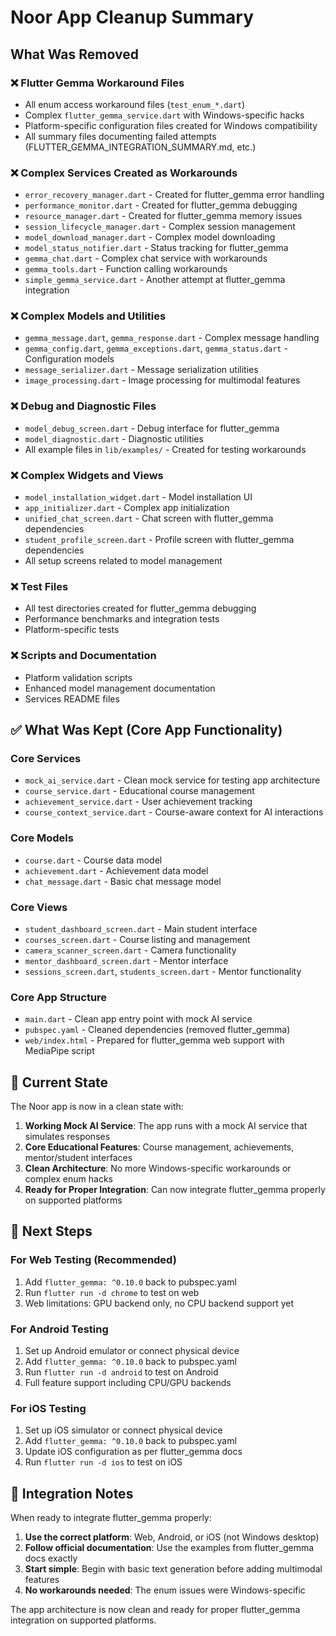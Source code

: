 # Noor App Cleanup Summary

## What Was Removed

### ❌ Flutter Gemma Workaround Files
- All enum access workaround files (`test_enum_*.dart`)
- Complex `flutter_gemma_service.dart` with Windows-specific hacks
- Platform-specific configuration files created for Windows compatibility
- All summary files documenting failed attempts (FLUTTER_GEMMA_INTEGRATION_SUMMARY.md, etc.)

### ❌ Complex Services Created as Workarounds
- `error_recovery_manager.dart` - Created for flutter_gemma error handling
- `performance_monitor.dart` - Created for flutter_gemma debugging
- `resource_manager.dart` - Created for flutter_gemma memory issues
- `session_lifecycle_manager.dart` - Complex session management
- `model_download_manager.dart` - Complex model downloading
- `model_status_notifier.dart` - Status tracking for flutter_gemma
- `gemma_chat.dart` - Complex chat service with workarounds
- `gemma_tools.dart` - Function calling workarounds
- `simple_gemma_service.dart` - Another attempt at flutter_gemma integration

### ❌ Complex Models and Utilities
- `gemma_message.dart`, `gemma_response.dart` - Complex message handling
- `gemma_config.dart`, `gemma_exceptions.dart`, `gemma_status.dart` - Configuration models
- `message_serializer.dart` - Message serialization utilities
- `image_processing.dart` - Image processing for multimodal features

### ❌ Debug and Diagnostic Files
- `model_debug_screen.dart` - Debug interface for flutter_gemma
- `model_diagnostic.dart` - Diagnostic utilities
- All example files in `lib/examples/` - Created for testing workarounds

### ❌ Complex Widgets and Views
- `model_installation_widget.dart` - Model installation UI
- `app_initializer.dart` - Complex app initialization
- `unified_chat_screen.dart` - Chat screen with flutter_gemma dependencies
- `student_profile_screen.dart` - Profile screen with flutter_gemma dependencies
- All setup screens related to model management

### ❌ Test Files
- All test directories created for flutter_gemma debugging
- Performance benchmarks and integration tests
- Platform-specific tests

### ❌ Scripts and Documentation
- Platform validation scripts
- Enhanced model management documentation
- Services README files

## ✅ What Was Kept (Core App Functionality)

### Core Services
- `mock_ai_service.dart` - Clean mock service for testing app architecture
- `course_service.dart` - Educational course management
- `achievement_service.dart` - User achievement tracking
- `course_context_service.dart` - Course-aware context for AI interactions

### Core Models
- `course.dart` - Course data model
- `achievement.dart` - Achievement data model
- `chat_message.dart` - Basic chat message model

### Core Views
- `student_dashboard_screen.dart` - Main student interface
- `courses_screen.dart` - Course listing and management
- `camera_scanner_screen.dart` - Camera functionality
- `mentor_dashboard_screen.dart` - Mentor interface
- `sessions_screen.dart`, `students_screen.dart` - Mentor functionality

### Core App Structure
- `main.dart` - Clean app entry point with mock AI service
- `pubspec.yaml` - Cleaned dependencies (removed flutter_gemma)
- `web/index.html` - Prepared for flutter_gemma web support with MediaPipe script

## 🎯 Current State

The Noor app is now in a clean state with:

1. **Working Mock AI Service**: The app runs with a mock AI service that simulates responses
2. **Core Educational Features**: Course management, achievements, mentor/student interfaces
3. **Clean Architecture**: No more Windows-specific workarounds or complex enum hacks
4. **Ready for Proper Integration**: Can now integrate flutter_gemma properly on supported platforms

## 🚀 Next Steps

### For Web Testing (Recommended)
1. Add `flutter_gemma: ^0.10.0` back to pubspec.yaml
2. Run `flutter run -d chrome` to test on web
3. Web limitations: GPU backend only, no CPU backend support yet

### For Android Testing
1. Set up Android emulator or connect physical device
2. Add `flutter_gemma: ^0.10.0` back to pubspec.yaml
3. Run `flutter run -d android` to test on Android
4. Full feature support including CPU/GPU backends

### For iOS Testing
1. Set up iOS simulator or connect physical device
2. Add `flutter_gemma: ^0.10.0` back to pubspec.yaml
3. Update iOS configuration as per flutter_gemma docs
4. Run `flutter run -d ios` to test on iOS

## 📝 Integration Notes

When ready to integrate flutter_gemma properly:

1. **Use the correct platform**: Web, Android, or iOS (not Windows desktop)
2. **Follow official documentation**: Use the examples from flutter_gemma docs exactly
3. **Start simple**: Begin with basic text generation before adding multimodal features
4. **No workarounds needed**: The enum issues were Windows-specific

The app architecture is now clean and ready for proper flutter_gemma integration on supported platforms.